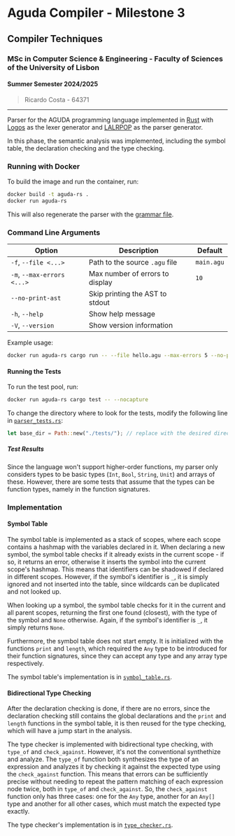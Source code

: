 # Aguda Compiler - Milestone 3

## Compiler Techniques
### MSc in Computer Science & Engineering - Faculty of Sciences of the University of Lisbon
#### Summer Semester 2024/2025

> Ricardo Costa - 64371

---

Parser for the AGUDA programming language implemented in [Rust](https://www.rust-lang.org/) with [Logos](https://logos.maciej.codes/) as the lexer generator and [LALRPOP](https://lalrpop.github.io/lalrpop/) as the parser generator.

In this phase, the semantic analysis was implemented, including the symbol table, the declaration checking and the type checking.

### Running with Docker

To build the image and run the container, run:

```sh
docker build -t aguda-rs .
docker run aguda-rs
```

This will also regenerate the parser with the [grammar file](./src/grammar.lalrpop).

### Command Line Arguments

| Option                     | Description                     | Default     |
|----------------------------|---------------------------------|-------------|
| `-f`, `--file <...>`       | Path to the source `.agu` file  | `main.agu`  |
| `-m`, `--max-errors <...>` | Max number of errors to display | `10`        |
| `--no-print-ast`           | Skip printing the AST to stdout |             |
| `-h`, `--help`             | Show help message               |             |
| `-V`, `--version`          | Show version information        |             |

Example usage:

```sh
docker run aguda-rs cargo run -- --file hello.agu --max-errors 5 --no-print-ast
```

#### Running the Tests

To run the test pool, run:

```sh
docker run aguda-rs cargo test -- --nocapture
```

To change the directory where to look for the tests, modify the following line in [`parser_tests.rs`](./tests/parser_tests.rs):

```rust
let base_dir = Path::new("./tests/"); // replace with the desired directory
```

##### Test Results

Since the language won't support higher-order functions, my parser only considers types to be basic types (`Int`, `Bool`, `String`, `Unit`) and arrays of these. However, there are some tests that assume that the types can be function types, namely in the function signatures.

### Implementation

#### Symbol Table

The symbol table is implemented as a stack of scopes, where each scope contains a hashmap with the variables declared in it. 
When declaring a new symbol, the symbol table checks if it already exists in the current scope - if so, it returns an error, otherwise it inserts the symbol into the current scope's hashmap. This means that identifiers can be shadowed if declared in different scopes. However, if the symbol's identifier is `_`, it is simply ignored and not inserted into the table, since wildcards can be duplicated and not looked up.

When looking up a symbol, the symbol table checks for it in the current and all parent scopes, returning the first one found (closest), with the type of the symbol and `None` otherwise. Again, if the symbol's identifier is `_`, it simply returns `None`.

Furthermore, the symbol table does not start empty. It is initialized with the functions `print` and `length`, which required the `Any` type to be introduced for their function signatures, since they can accept any type and any array type respectively.

The symbol table's implementation is in [`symbol_table.rs`](./src/semantic/symbol_table.rs).


#### Bidirectional Type Checking

After the declaration checking is done, if there are no errors, since the declaration checking still contains the global declarations and the `print` and `length` functions in the symbol table, it is then reused for the type checking, which will have a jump start in the analysis. 

The type checker is implemented with bidirectional type checking, with `type_of` and `check_against`. However, it's not the conventional synthethize and analyze. 
The `type_of` function both synthesizes the type of an expression and analyzes it by checking it against the expected type using the `check_against` function.
This means that errors can be sufficiently precise without needing to repeat the pattern matching of each expression node twice, both in `type_of` and `check_against`. So, the `check_against` function only has three cases: one for the `Any` type, another for an `Any[]` type and another for all other cases, which must match the expected type exactly.

The type checker's implementation is in [`type_checker.rs`](./src/semantic/type_checker.rs).